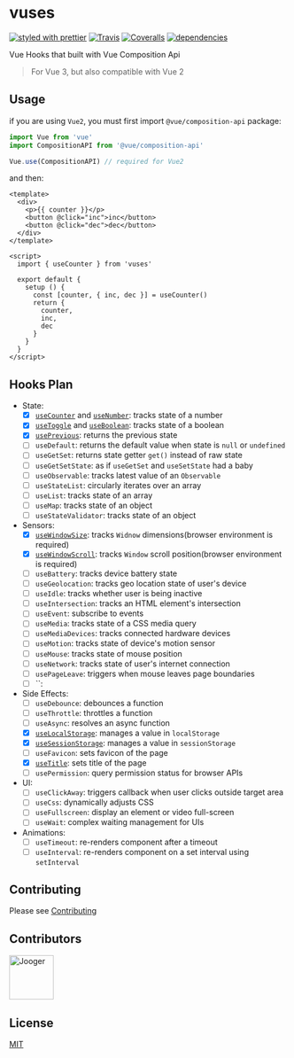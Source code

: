 # vuses

[![styled with prettier](https://img.shields.io/badge/styled_with-prettier-ff69b4.svg)](https://github.com/prettier/prettier)
[![Travis](https://img.shields.io/travis/jo0ger/vuses.svg)](https://travis-ci.org/jo0ger/vuses)
[![Coveralls](https://img.shields.io/coveralls/jo0ger/vuses.svg)](https://coveralls.io/github/jo0ger/vuses)
[![dependencies](https://david-dm.org/jo0ger/vuses/status.svg)](https://david-dm.org/jo0ger/vuses)

Vue Hooks that built with Vue Composition Api

> For Vue 3, but also compatible with Vue 2

## Usage

if you are using `Vue2`, you must first import `@vue/composition-api` package:

``` ts
import Vue from 'vue'
import CompositionAPI from '@vue/composition-api'

Vue.use(CompositionAPI) // required for Vue2
```

and then:

``` vue
<template>
  <div>
    <p>{{ counter }}</p>
    <button @click="inc">inc</button>
    <button @click="dec">dec</button>
  </div>
</template>

<script>
  import { useCounter } from 'vuses'

  export default {
    setup () {
      const [counter, { inc, dec }] = useCounter()
      return {
        counter,
        inc,
        dec
      }
    }
  }
</script>
```

## Hooks Plan

* State:
  * [x] [`useCounter`](./src/hooks/state/useCounter/doc.md) and [`useNumber`](./src/hooks/state/useNumber/doc.md): tracks state of a number
  * [x] [`useToggle`](./src/hooks/state/useToggle/doc.md) and [`useBoolean`](./src/hooks/state/useBoolean/doc.md): tracks state of a boolean
  * [x] [`usePrevious`](./src/hooks/state/usePrevious/doc.md): returns the previous state
  * [ ] `useDefault`: returns the default value when state is `null` or `undefined`
  * [ ] `useGetSet`: returns state getter `get()` instead of raw state
  * [ ] `useGetSetState`: as if `useGetSet` and `useSetState` had a baby
  * [ ] `useObservable`: tracks latest value of an `Observable`
  * [ ] `useStateList`: circularly iterates over an array
  * [ ] `useList`: tracks state of an array
  * [ ] `useMap`: tracks state of an object
  * [ ] `useStateValidator`: tracks state of an object
* Sensors:
  * [x] [`useWindowSize`](./src/hooks/sensor/useWindowsize/doc.md): tracks `Widnow` dimensions(browser environment is required)
  * [x] [`useWindowScroll`](./src/hooks/sensor/useWindowScroll/doc.md): tracks `Window` scroll position(browser environment is required)
  * [ ] `useBattery`: tracks device battery state
  * [ ] `useGeolocation`: tracks geo location state of user's device
  * [ ] `useIdle`: tracks whether user is being inactive
  * [ ] `useIntersection`: tracks an HTML element's intersection
  * [ ] `useEvent`: subscribe to events
  * [ ] `useMedia`: tracks state of a CSS media query
  * [ ] `useMediaDevices`: tracks connected hardware devices
  * [ ] `useMotion`: tracks state of device's motion sensor
  * [ ] `useMouse`: tracks state of mouse position
  * [ ] `useNetwork`: tracks state of user's internet connection
  * [ ] `usePageLeave`: triggers when mouse leaves page boundaries
  * [ ] ``: 
* Side Effects:
  * [ ] `useDebounce`: debounces a function
  * [ ] `useThrottle`: throttles a function
  * [ ] `useAsync`: resolves an async function
  * [x] [`useLocalStorage`](./src/hooks/sideEffect/useLocalStorage/doc.md): manages a value in `localStorage`
  * [x] [`useSessionStorage`](./src/hooks/sideEffect/useSessionStorage/doc.md): manages a value in `sessionStorage`
  * [ ] `useFavicon`: sets favicon of the page
  * [x] [`useTitle`](./src/hooks/sideEffect/useTitle/doc.md): sets title of the page
  * [ ] `usePermission`: query permission status for browser APIs
* UI:
  * [ ] `useClickAway`: triggers callback when user clicks outside target area
  * [ ] `useCss`: dynamically adjusts CSS
  * [ ] `useFullscreen`: display an element or video full-screen
  * [ ] `useWait`: complex waiting management for UIs
* Animations:
  * [ ] `useTimeout`: re-renders component after a timeout
  * [ ] `useInterval`: re-renders component on a set interval using `setInterval`

## Contributing

Please see [Contributing](./CONTRIBUTING.md)

## Contributors

<a href="https://github.com/jo0ger"><img src="https://avatars0.githubusercontent.com/u/16385416?s=460&v=4" title="Jooger" width="80" height="80"></a>


## License

[MIT](./LICENSE)
